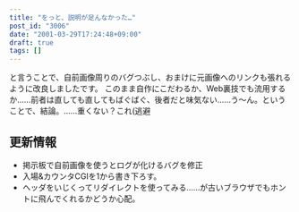 ```yaml
---
title: "をっと、説明が足んなかった…"
post_id: "3006"
date: "2001-03-29T17:24:48+09:00"
draft: true
tags: []
---
```



と言うことで、自前画像周りのバグつぶし、おまけに元画像へのリンクも張れるように改良しましたです。 このまま自作にこだわるか、Web裏技でも流用するか……前者は直しても直してもばぐばぐ、後者だと味気ない……う～ん。ということで、結論。……重くない？これ(逃避
## 更新情報


  * 掲示板で自前画像を使うとログが化けるバグを修正
  * 入場&カウンタCGIを1から書き下ろす。
  * ヘッダをいじくってリダイレクトを使ってみる……が古いブラウザでもホントに飛んでくれるかどうか心配。
